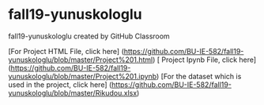# fall19-yunuskologlu
fall19-yunuskologlu created by GitHub Classroom

[For Project HTML File, click here] (https://github.com/BU-IE-582/fall19-yunuskologlu/blob/master/Project%201.html)
[ Project Ipynb File, click here] (https://github.com/BU-IE-582/fall19-yunuskologlu/blob/master/Project%201.ipynb)
[For the dataset which is used in the project, click here] (https://github.com/BU-IE-582/fall19-yunuskologlu/blob/master/Rikudou.xlsx)
